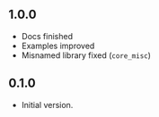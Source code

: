 ## 1.0.0

- Docs finished
- Examples improved
- Misnamed library fixed (`core_misc`)

## 0.1.0

- Initial version.
